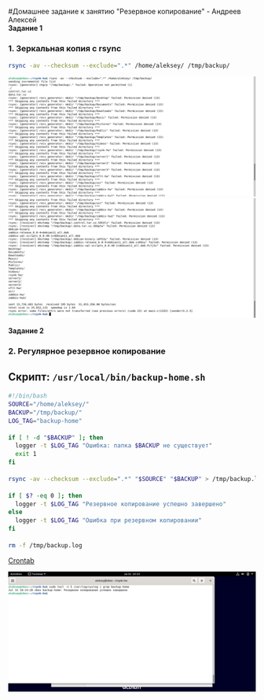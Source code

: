 #Домашнее задание к занятию "Резервное копирование" - Андреев Алексей  
**Задание 1**  

### 1. Зеркальная копия с rsync

```bash
rsync -av --checksum --exclude=".*" /home/aleksey/ /tmp/backup/

```

![](img/1.png)
![](img/2.png)

**Задание 2**
### 2. Регулярное резервное копирование

## Скрипт: `/usr/local/bin/backup-home.sh`

```bash
#!/bin/bash
SOURCE="/home/aleksey/"
BACKUP="/tmp/backup/"
LOG_TAG="backup-home"

if [ ! -d "$BACKUP" ]; then
  logger -t $LOG_TAG "Ошибка: папка $BACKUP не существует"
  exit 1
fi

rsync -av --checksum --exclude=".*" "$SOURCE" "$BACKUP" > /tmp/backup.log 2>&1

if [ $? -eq 0 ]; then
  logger -t $LOG_TAG "Резервное копирование успешно завершено"
else
  logger -t $LOG_TAG "Ошибка при резервном копировании"
fi

rm -f /tmp/backup.log
```

[Crontab](Crontab.txt)


![](img/3.png)




